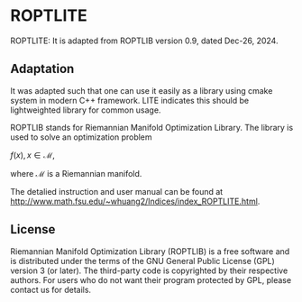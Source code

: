 # ROPTLITE
ROPTLITE: It is adapted from ROPTLIB version 0.9, dated Dec-26, 2024.

## Adaptation

It was adapted such that one can use it easily as a library using cmake system in modern C++ framework. LITE indicates this should be lightweighted library for common
usage.


ROPTLIB stands for Riemannian Manifold Optimization Library.
The library is used to solve an optimization problem

$f(x), x \in \mathcal{M},$

where $\mathcal{M}$ is a Riemannian manifold.

The detalied instruction and user manual can be found at http://www.math.fsu.edu/~whuang2/Indices/index_ROPTLITE.html.


## License
Riemannian Manifold Optimization Library (ROPTLIB) is a free software and is distributed under the terms of the GNU General Public License (GPL) version 3 (or later). The third-party code is copyrighted by their respective authors. For users who do not want their program protected by GPL, please contact us for details.